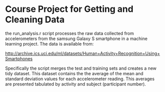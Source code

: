 # Course Project for Getting and Cleaning Data

the run_analysis.r script processes the raw data collected from accelerometers from
the samsung Galaxy S smartphone in a machine learning project.
The data is available from:

http://archive.ics.uci.edu/ml/datasets/Human+Activity+Recognition+Using+Smartphones

Specifically the script merges the test and training sets and creates a new tidy dataset.
This dataset contains the the average of the mean and standard deviation values for each accelerometer reading. This averages are presented tabulated by activity and subject (participant number).
